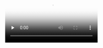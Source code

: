 <video id="video" controls="" preload="none" poster="http://media.w3.org/2010/05/sintel/poster.png">
      <source id="mp4" src="./README/1.mp4" type="video/mp4">
      <p>Your user agent does not support the HTML5 Video element.</p>
</video>